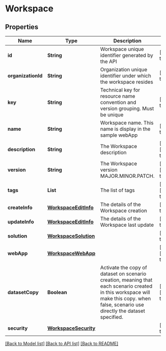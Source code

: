 # Workspace
## Properties

| Name | Type | Description | Notes |
|------------ | ------------- | ------------- | -------------|
| **id** | **String** | Workspace unique identifier generated by the API | [default to null] |
| **organizationId** | **String** | Organization unique identifier under which the workspace resides | [default to null] |
| **key** | **String** | Technical key for resource name convention and version grouping. Must be unique | [default to null] |
| **name** | **String** | Workspace name. This name is display in the sample webApp | [default to null] |
| **description** | **String** | The Workspace description | [optional] [default to null] |
| **version** | **String** | The Workspace version MAJOR.MINOR.PATCH. | [optional] [default to null] |
| **tags** | **List** | The list of tags | [optional] [default to null] |
| **createInfo** | [**WorkspaceEditInfo**](WorkspaceEditInfo.md) | The details of the Workspace creation | [default to null] |
| **updateInfo** | [**WorkspaceEditInfo**](WorkspaceEditInfo.md) | The details of the Workspace last update | [default to null] |
| **solution** | [**WorkspaceSolution**](WorkspaceSolution.md) |  | [default to null] |
| **webApp** | [**WorkspaceWebApp**](WorkspaceWebApp.md) |  | [optional] [default to null] |
| **datasetCopy** | **Boolean** | Activate the copy of dataset on scenario creation, meaning that each scenario created in this workspace will make this copy. when false, scenario use directly the dataset specified. | [optional] [default to true] |
| **security** | [**WorkspaceSecurity**](WorkspaceSecurity.md) |  | [default to null] |

[[Back to Model list]](../README.md#documentation-for-models) [[Back to API list]](../README.md#documentation-for-api-endpoints) [[Back to README]](../README.md)

